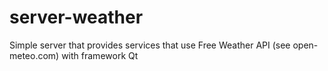 # server-weather
Simple server that provides services that use Free Weather API (see open-meteo.com) with framework Qt
